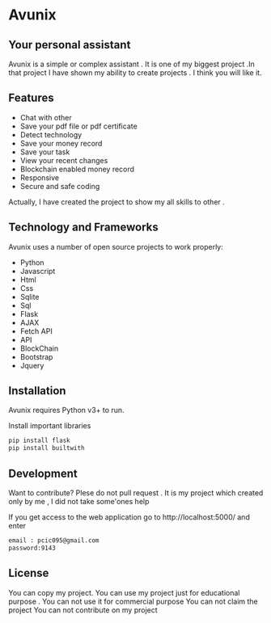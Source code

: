 # Avunix 
## Your personal assistant


Avunix is a simple or complex assistant . It is one of my biggest project .In that project I have shown my ability to create projects . I think you will like it.


## Features

- Chat with other
- Save your pdf file or pdf certificate
- Detect technology 
- Save your money record
- Save your task
- View your recent changes
- Blockchain enabled money record
- Responsive 
- Secure and safe coding

Actually, I have created the project to show my all skills to other .

## Technology and Frameworks

Avunix uses a number of open source projects to work properly:

- Python
- Javascript
- Html
- Css
- Sqlite
- Sql
- Flask
- AJAX
- Fetch API
- API
- BlockChain
- Bootstrap
- Jquery

## Installation

Avunix requires Python v3+ to run.

Install important libraries

```sh
pip install flask
pip install builtwith
```
## Development

Want to contribute? Plese do not pull request . It is my project which created only by me , I did not take some'ones help

If you get access to the web application go to http://localhost:5000/ and enter
```sh
email : pcic095@gmail.com
password:9143
```

## License
You can copy my project.
You can use my project just for educational purpose .
You can not use it for commercial purpose
You can not claim the project 
You can not contribute on my project
